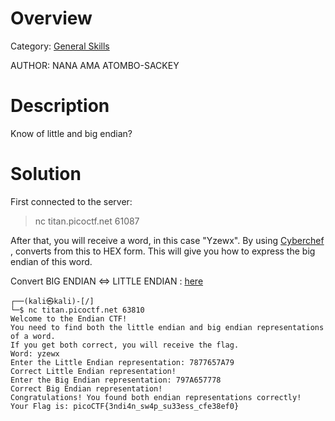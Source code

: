 # Overview 
Category: [General Skills]()

AUTHOR: NANA AMA ATOMBO-SACKEY

# Description
Know of little and big endian?

# Solution
First connected to the server: 
> nc titan.picoctf.net 61087

After that, you will receive a word, in this case "Yzewx". By using [Cyberchef](https://cyberchef.org/) , converts from this to HEX form. This will give you how to express the big endian of this word.

Convert BIG ENDIAN ⇔ LITTLE ENDIAN : [here](https://www.save-editor.com/tools/wse_hex.html#littleendian) 

    ┌──(kali㉿kali)-[/]
    └─$ nc titan.picoctf.net 63810 
    Welcome to the Endian CTF!
    You need to find both the little endian and big endian representations of a word.
    If you get both correct, you will receive the flag.
    Word: yzewx
    Enter the Little Endian representation: 7877657A79
    Correct Little Endian representation!
    Enter the Big Endian representation: 797A657778
    Correct Big Endian representation!
    Congratulations! You found both endian representations correctly!
    Your Flag is: picoCTF{3ndi4n_sw4p_su33ess_cfe38ef0}
